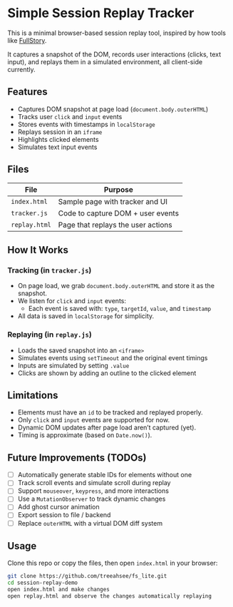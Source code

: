# Simple Session Replay Tracker

This is a minimal browser-based session replay tool, inspired by how tools like [FullStory](https://www.fullstory.com/).

It captures a snapshot of the DOM, records user interactions (clicks, text input), and replays them in a simulated environment, all client-side currently.

## Features

- Captures DOM snapshot at page load (`document.body.outerHTML`)
- Tracks user `click` and `input` events
- Stores events with timestamps in `localStorage`
- Replays session in an `iframe`
- Highlights clicked elements
- Simulates text input events

##  Files

| File | Purpose |
|------|---------|
| `index.html` | Sample page with tracker and UI |
| `tracker.js` | Code to capture DOM + user events |
| `replay.html` | Page that replays the user actions |

## How It Works

### Tracking (in `tracker.js`)
- On page load, we grab `document.body.outerHTML` and store it as the snapshot.
- We listen for `click` and `input` events:
  - Each event is saved with: `type`, `targetId`, `value`, and `timestamp`
- All data is saved in `localStorage` for simplicity.

### Replaying (in `replay.js`)
- Loads the saved snapshot into an `<iframe>`
- Simulates events using `setTimeout` and the original event timings
- Inputs are simulated by setting `.value`
- Clicks are shown by adding an outline to the clicked element

## Limitations

- Elements must have an `id` to be tracked and replayed properly.
- Only `click` and `input` events are supported for now.
- Dynamic DOM updates after page load aren’t captured (yet).
- Timing is approximate (based on `Date.now()`).

## Future Improvements (TODOs)

- [ ] Automatically generate stable IDs for elements without one
- [ ] Track scroll events and simulate scroll during replay
- [ ] Support `mouseover`, `keypress`, and more interactions
- [ ] Use a `MutationObserver` to track dynamic changes
- [ ] Add ghost cursor animation
- [ ] Export session to file / backend
- [ ] Replace `outerHTML` with a virtual DOM diff system

## Usage

Clone this repo or copy the files, then open `index.html` in your browser:

```bash
git clone https://github.com/treeahsee/fs_lite.git
cd session-replay-demo
open index.html and make changes
open replay.html and observe the changes automatically replaying
